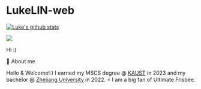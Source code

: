 ﻿# LukeLIN-web
 
[![Luke's github stats](https://github-readme-stats.vercel.app/api?username=LukeLIN-web)](https://github.com/LukeLIN-web/github-readme-stats)

![](https://komarev.com/ghpvc/?username=LukeLIN-web&color=orange&style=flat-square)

<!--
**LukeLIN** is a ✨ _special_ ✨ repository because its `README.md` (this file) appears on your GitHub profile.

Here are some ideas to get you started:

- 🔭 I’m currently working on ...
- 🌱 I’m currently learning ...
- 👯 I’m looking to collaborate on ...
- 🤔 I’m looking for help with ...
- 💬 Ask me about ...
- 📫 How to reach me: ...
- 😄 Pronouns: ...
- ⚡ Fun fact: ...
-->

Hi :)

🌱 About me

Hello & Welcome!:) I earned my MSCS degree @ [KAUST](https://www.kaust.edu.sa/en) in 2023 and my bachelor @ [Zhejiang University](https://www.zju.edu.cn/) in 2022. ⚡  I am a big fan of Ultimate Frisbee.
